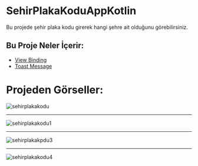# SehirPlakaKoduAppKotlin

Bu projede şehir plaka kodu girerek hangi şehre ait olduğunu görebilirsiniz.

## Bu Proje Neler İçerir:

* [View Binding](https://developer.android.com/topic/libraries/view-binding#kts)
* [Toast Message](https://developer.android.com/guide/topics/ui/notifiers/toasts)


# Projeden Görseller: 

![sehirplakakodu](https://user-images.githubusercontent.com/80538415/204158893-62f3d5ed-1ded-4afc-b70a-bee0e6a04cde.png)

* *********************************

![sehirplakakodu1](https://user-images.githubusercontent.com/80538415/204158925-8ce67c3c-3380-4465-b36d-d9dd8bb85e98.png)

* *********************************

![sehirplakakpdu3](https://user-images.githubusercontent.com/80538415/204158932-a7c82a9c-d6cb-4eaf-a522-12af2206b8ec.png)

* *********************************

![sehirplakakodu4](https://user-images.githubusercontent.com/80538415/204158939-3bdeec55-a97e-4d95-af08-66f1e3a9042f.png)



